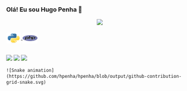 ### Olá! Eu sou Hugo Penha 👋

<div align="center">
  <a href="https://github.com/hpenha">
  <img height="180em" src="https://github-readme-stats.vercel.app/api?username=hpenha&show_icons=true&theme=dark&include_all_commits=true&count_private=true"/>
</div>
<div style="display: inline_block"><br>
  <img align="center" alt="Hugo-Python" height="30" width="40" src="https://raw.githubusercontent.com/devicons/devicon/master/icons/python/python-original.svg">
  <img align="center" alt="Hugo-Php" height="30" width="40" src="https://raw.githubusercontent.com/devicons/devicon/master/icons/php/php-original.svg">
  <src="https://media.discordapp.net/attachments/639956127056134178/890373478988013628/Publicacoes_Instagram_1_1.png?width=676&height=676">
</div>
  
  ##
 
<div> 
  <a href="https://instagram.com/hugopr" target="_blank"><img src="https://img.shields.io/badge/-Instagram-%23E4405F?style=for-the-badge&logo=instagram&logoColor=white" target="_blank"></a>
  <a href = "mailto:hpenha.r@gmail.com"><img src="https://img.shields.io/badge/-Gmail-%23333?style=for-the-badge&logo=gmail&logoColor=white" target="_blank"></a>
  <a href = "https://t.me/hpenha"><img src="https://img.shields.io/badge/Telegram-2CA5E0?style=for-the-badge&logo=telegram&logoColor=white" target="_blank"></a>
    
    ![Snake animation](https://github.com/hpenha/hpenha/blob/output/github-contribution-grid-snake.svg)
    
</div>
